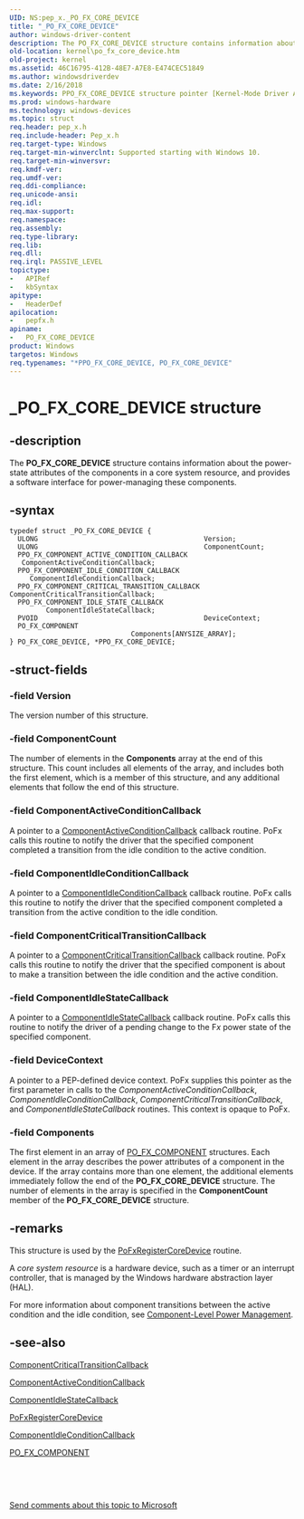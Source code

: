 ```yaml
---
UID: NS:pep_x._PO_FX_CORE_DEVICE
title: "_PO_FX_CORE_DEVICE"
author: windows-driver-content
description: The PO_FX_CORE_DEVICE structure contains information about the power-state attributes of the components in a core system resource, and provides a software interface for power-managing these components.
old-location: kernel\po_fx_core_device.htm
old-project: kernel
ms.assetid: 46C16795-412B-48E7-A7E8-E474CEC51849
ms.author: windowsdriverdev
ms.date: 2/16/2018
ms.keywords: PPO_FX_CORE_DEVICE structure pointer [Kernel-Mode Driver Architecture], PO_FX_CORE_DEVICE structure [Kernel-Mode Driver Architecture], pepfx/PO_FX_CORE_DEVICE, pepfx/PPO_FX_CORE_DEVICE, _PO_FX_CORE_DEVICE, PPO_FX_CORE_DEVICE, PO_FX_CORE_DEVICE, kernel.po_fx_core_device, *PPO_FX_CORE_DEVICE
ms.prod: windows-hardware
ms.technology: windows-devices
ms.topic: struct
req.header: pep_x.h
req.include-header: Pep_x.h
req.target-type: Windows
req.target-min-winverclnt: Supported starting with Windows 10.
req.target-min-winversvr: 
req.kmdf-ver: 
req.umdf-ver: 
req.ddi-compliance: 
req.unicode-ansi: 
req.idl: 
req.max-support: 
req.namespace: 
req.assembly: 
req.type-library: 
req.lib: 
req.dll: 
req.irql: PASSIVE_LEVEL
topictype:
-	APIRef
-	kbSyntax
apitype:
-	HeaderDef
apilocation:
-	pepfx.h
apiname:
-	PO_FX_CORE_DEVICE
product: Windows
targetos: Windows
req.typenames: "*PPO_FX_CORE_DEVICE, PO_FX_CORE_DEVICE"
---
```


# _PO_FX_CORE_DEVICE structure


## -description


The <b>PO_FX_CORE_DEVICE</b> structure contains information about the power-state attributes of the components in a core system resource, and provides a software interface for power-managing these components.


## -syntax


````
typedef struct _PO_FX_CORE_DEVICE {
  ULONG                                         Version;
  ULONG                                         ComponentCount;
  PPO_FX_COMPONENT_ACTIVE_CONDITION_CALLBACK    ComponentActiveConditionCallback;
  PPO_FX_COMPONENT_IDLE_CONDITION_CALLBACK      ComponentIdleConditionCallback;
  PPO_FX_COMPONENT_CRITICAL_TRANSITION_CALLBACK ComponentCriticalTransitionCallback;
  PPO_FX_COMPONENT_IDLE_STATE_CALLBACK          ComponentIdleStateCallback;
  PVOID                                         DeviceContext;
  PO_FX_COMPONENT                               Components[ANYSIZE_ARRAY];
} PO_FX_CORE_DEVICE, *PPO_FX_CORE_DEVICE;
````


## -struct-fields




### -field Version

The version number of this structure.


### -field ComponentCount

The number of elements in the <b>Components</b> array at the end of this structure. This count includes all elements of the array, and includes both the first element, which is a member of this structure,  and any additional elements that follow the end of this structure.


### -field ComponentActiveConditionCallback

A pointer to a  <a href="https://msdn.microsoft.com/library/windows/hardware/hh406416">ComponentActiveConditionCallback</a> callback routine. PoFx calls this routine to notify the driver that the specified component completed a transition from the idle condition to the active condition.


### -field ComponentIdleConditionCallback

A pointer to a <a href="https://msdn.microsoft.com/library/windows/hardware/hh406420">ComponentIdleConditionCallback</a> callback routine. PoFx calls this routine to notify the driver that the specified component completed a transition from the active condition to the idle condition.


### -field ComponentCriticalTransitionCallback

A pointer to a <a href="https://msdn.microsoft.com/library/windows/hardware/mt186630">ComponentCriticalTransitionCallback</a> callback routine. PoFx calls this routine to notify the driver that the specified component is about to make a transition between the idle condition and the active condition.


### -field ComponentIdleStateCallback

A pointer to a <a href="https://msdn.microsoft.com/library/windows/hardware/hh450931">ComponentIdleStateCallback</a> callback routine. PoFx calls this routine to notify the driver of a pending change to the F<i>x</i> power state of the specified component.


### -field DeviceContext

A pointer to a PEP-defined device context. PoFx supplies this pointer as the first parameter in calls to the <i>ComponentActiveConditionCallback</i>, <i>ComponentIdleConditionCallback</i>, <i>ComponentCriticalTransitionCallback</i>, and <i>ComponentIdleStateCallback</i> routines. This context is opaque to PoFx.


### -field Components

The first element in an array of <a href="..\wudfwdm\ns-wudfwdm-_po_fx_component_v2.md">PO_FX_COMPONENT</a> structures. Each element in the array describes the power attributes of a component in the device. If the array contains more than one element, the additional elements immediately follow the end of the <b>PO_FX_CORE_DEVICE</b> structure. The number of elements in the array is specified in the <b>ComponentCount</b> member of the <b>PO_FX_CORE_DEVICE</b> structure.


## -remarks



This structure is used by the <a href="..\pepfx\nf-pepfx-pofxregistercoredevice.md">PoFxRegisterCoreDevice</a> routine.

A <i>core system resource</i> is a hardware device, such as a timer or an interrupt controller, that is managed by the Windows hardware abstraction layer (HAL).

For more information about component transitions between the active condition and the idle condition, see <a href="https://msdn.microsoft.com/library/windows/hardware/hh450935">Component-Level Power Management</a>.




## -see-also

<a href="https://msdn.microsoft.com/library/windows/hardware/mt186630">ComponentCriticalTransitionCallback</a>



<a href="https://msdn.microsoft.com/library/windows/hardware/hh406416">ComponentActiveConditionCallback</a>



<a href="https://msdn.microsoft.com/library/windows/hardware/hh450931">ComponentIdleStateCallback</a>



<a href="..\pepfx\nf-pepfx-pofxregistercoredevice.md">PoFxRegisterCoreDevice</a>



<a href="https://msdn.microsoft.com/library/windows/hardware/hh406420">ComponentIdleConditionCallback</a>



<a href="..\wudfwdm\ns-wudfwdm-_po_fx_component_v2.md">PO_FX_COMPONENT</a>



 

 

<a href="mailto:wsddocfb@microsoft.com?subject=Documentation%20feedback [kernel\kernel]:%20PO_FX_CORE_DEVICE structure%20 RELEASE:%20(2/16/2018)&amp;body=%0A%0APRIVACY STATEMENT%0A%0AWe use your feedback to improve the documentation. We don't use your email address for any other purpose, and we'll remove your email address from our system after the issue that you're reporting is fixed. While we're working to fix this issue, we might send you an email message to ask for more info. Later, we might also send you an email message to let you know that we've addressed your feedback.%0A%0AFor more info about Microsoft's privacy policy, see http://privacy.microsoft.com/en-us/default.aspx." title="Send comments about this topic to Microsoft">Send comments about this topic to Microsoft</a>

